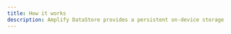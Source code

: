 ```yaml
---
title: How it works
description: Amplify DataStore provides a persistent on-device storage repository for you to write, read, and observe changes to data if you are online or offline, and seamlessly sync to the cloud as well as across devices. Learn more about how it works.
---
```


<inline-fragment platform="ios" src="~/lib/datastore/fragments/native_common/how-it-works.md"></inline-fragment>
<inline-fragment platform="android" src="~/lib/datastore/fragments/native_common/how-it-works.md"></inline-fragment>
<inline-fragment platform="flutter" src="~/lib/datastore/fragments/native_common/how-it-works.md"></inline-fragment>
<inline-fragment platform="js" src="~/lib/datastore/fragments/native_common/how-it-works.md"></inline-fragment>